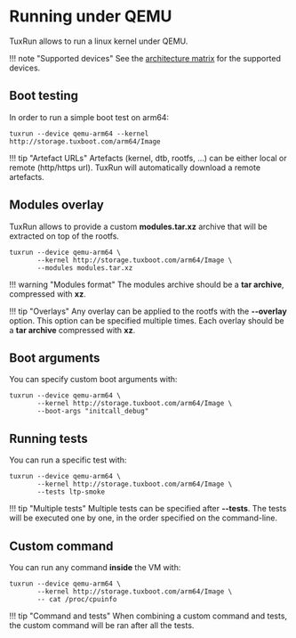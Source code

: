 # Running under QEMU

TuxRun allows to run a linux kernel under QEMU.

!!! note "Supported devices"
    See the [architecture matrix](devices.md#qemu-devices) for the supported devices.

## Boot testing

In order to run a simple boot test on arm64:

```shell
tuxrun --device qemu-arm64 --kernel http://storage.tuxboot.com/arm64/Image
```

!!! tip "Artefact URLs"
    Artefacts (kernel, dtb, rootfs, ...) can be either local or remote
    (http/https url). TuxRun will automatically download a remote artefacts.

## Modules overlay

TuxRun allows to provide a custom **modules.tar.xz** archive that will be
extracted on top of the rootfs.

```shell
tuxrun --device qemu-arm64 \
       --kernel http://storage.tuxboot.com/arm64/Image \
       --modules modules.tar.xz
```

!!! warning "Modules format"
    The modules archive should be a **tar archive**, compressed with **xz**.

!!! tip "Overlays"
    Any overlay can be applied to the rootfs with the **--overlay** option.
    This option can be specified multiple times. Each overlay should be a
    **tar archive** compressed with **xz**.

## Boot arguments

You can specify custom boot arguments with:

```shell
tuxrun --device qemu-arm64 \
       --kernel http://storage.tuxboot.com/arm64/Image \
       --boot-args "initcall_debug"
```

## Running tests

You can run a specific test with:

```shell
tuxrun --device qemu-arm64 \
       --kernel http://storage.tuxboot.com/arm64/Image \
       --tests ltp-smoke
```

!!! tip "Multiple tests"
    Multiple tests can be specified after **--tests**.
    The tests will be executed one by one, in the order specified on the command-line.

## Custom command

You can run any command **inside** the VM with:

```shell
tuxrun --device qemu-arm64 \
       --kernel http://storage.tuxboot.com/arm64/Image \
       -- cat /proc/cpuinfo
```

!!! tip "Command and tests"
    When combining a custom command and tests, the custom command will be ran
    after all the tests.
